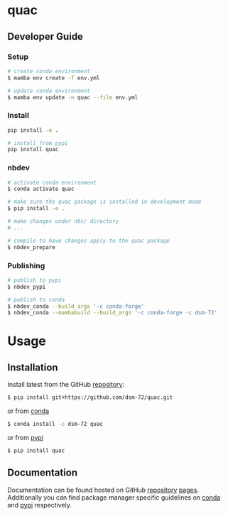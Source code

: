 # quac

<!-- WARNING: THIS FILE WAS AUTOGENERATED! DO NOT EDIT! -->

## Developer Guide

### Setup

``` sh
# create conda environment
$ mamba env create -f env.yml

# update conda environment
$ mamba env update -n quac --file env.yml
```

### Install

``` sh
pip install -e .

# install from pypi
pip install quac
```

### nbdev

``` sh
# activate conda environment
$ conda activate quac

# make sure the quac package is installed in development mode
$ pip install -e .

# make changes under nbs/ directory
# ...

# compile to have changes apply to the quac package
$ nbdev_prepare
```

### Publishing

``` sh
# publish to pypi
$ nbdev_pypi

# publish to conda
$ nbdev_conda --build_args '-c conda-forge'
$ nbdev_conda --mambabuild --build_args '-c conda-forge -c dsm-72'
```

# Usage

## Installation

Install latest from the GitHub
[repository](https://github.com/dsm-72/quac):

``` sh
$ pip install git+https://github.com/dsm-72/quac.git
```

or from [conda](https://anaconda.org/dsm-72/quac)

``` sh
$ conda install -c dsm-72 quac
```

or from [pypi](https://pypi.org/project/quac/)

``` sh
$ pip install quac
```

## Documentation

Documentation can be found hosted on GitHub
[repository](https://github.com/dsm-72/quac)
[pages](https://dsm-72.github.io/quac/). Additionally you can find
package manager specific guidelines on
[conda](https://anaconda.org/dsm-72/quac) and
[pypi](https://pypi.org/project/quac/) respectively.
